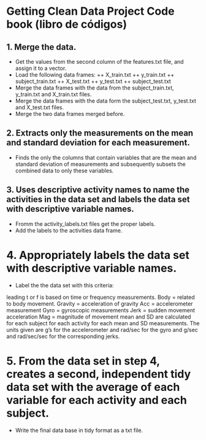 # Getting Clean Data Project Code book (libro de códigos)

## 1. Merge the data.

+ Get the values from the second column of the features.txt file, and assign it to a vector.
+ Load the following data frames:
++ X_train.txt
++ y_train.txt
++ subject_train.txt
++ X_test.txt
++ y_test.txt
++ subject_test.txt
+ Merge the data frames with the data from the subject_train.txt, y_train.txt and X_train.txt files.
+ Merge the data frames with the data form the subject_test.txt, y_test.txt and X_test.txt files.
+ Merge the two data frames merged before.

## 2. Extracts only the measurements on the mean and standard deviation for each measurement.

+ Finds the only the columns that contain variables that are the mean and standard deviation of measurements and subsequently subsets the combined data to only these variables.

## 3. Uses descriptive activity names to name the activities in the data set and labels the data set with descriptive variable names.

+ Fromm the activity_labels.txt files get the proper labels.
+ Add the labels to the activities data frame.

# 4. Appropriately labels the data set with descriptive variable names.

+ Label the the data set with this criteria:

leading t or f is based on time or frequency measurements.
Body = related to body movement.
Gravity = acceleration of gravity
Acc = accelerometer measurement
Gyro = gyroscopic measurements
Jerk = sudden movement acceleration
Mag = magnitude of movement
mean and SD are calculated for each subject for each activity for each mean and SD measurements. The units given are g’s for the accelerometer and rad/sec for the gyro and g/sec and rad/sec/sec for the corresponding jerks.

# 5. From the data set in step 4, creates a second, independent tidy data set with the average of each variable for each activity and each subject.

+ Write the final data base in tidy format as a txt file.

